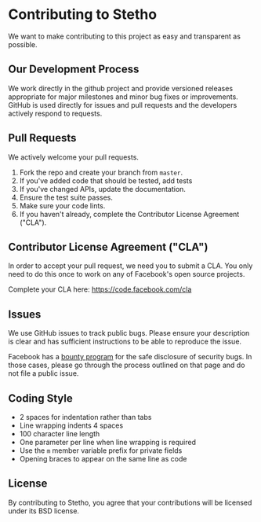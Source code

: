 # Contributing to Stetho
We want to make contributing to this project as easy and transparent as
possible.

## Our Development Process
We work directly in the github project and provide versioned releases
appropriate for major milestones and minor bug fixes or improvements.  GitHub
is used directly for issues and pull requests and the developers actively
respond to requests.

## Pull Requests
We actively welcome your pull requests.
1. Fork the repo and create your branch from `master`. 
2. If you've added code that should be tested, add tests
3. If you've changed APIs, update the documentation. 
4. Ensure the test suite passes. 
5. Make sure your code lints. 
6. If you haven't already, complete the Contributor License Agreement ("CLA").

## Contributor License Agreement ("CLA")
In order to accept your pull request, we need you to submit a CLA. You only need
to do this once to work on any of Facebook's open source projects.

Complete your CLA here: <https://code.facebook.com/cla>

## Issues  
We use GitHub issues to track public bugs. Please ensure your description is
clear and has sufficient instructions to be able to reproduce the issue.

Facebook has a [bounty program](https://www.facebook.com/whitehat/) for the safe
disclosure of security bugs. In those cases, please go through the process
outlined on that page and do not file a public issue.

## Coding Style  
* 2 spaces for indentation rather than tabs
* Line wrapping indents 4 spaces
* 100 character line length
* One parameter per line when line wrapping is required
* Use the `m` member variable prefix for private fields
* Opening braces to appear on the same line as code

## License
By contributing to Stetho, you agree that your contributions will be licensed
under its BSD license.
